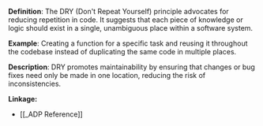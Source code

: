 **Definition**: The DRY (Don't Repeat Yourself) principle advocates for reducing repetition in code. It suggests that each piece of knowledge or logic should exist in a single, unambiguous place within a software system.

**Example**: Creating a function for a specific task and reusing it throughout the codebase instead of duplicating the same code in multiple places.

**Description**: DRY promotes maintainability by ensuring that changes or bug fixes need only be made in one location, reducing the risk of inconsistencies.

**Linkage:**
- [[_ADP Reference]]